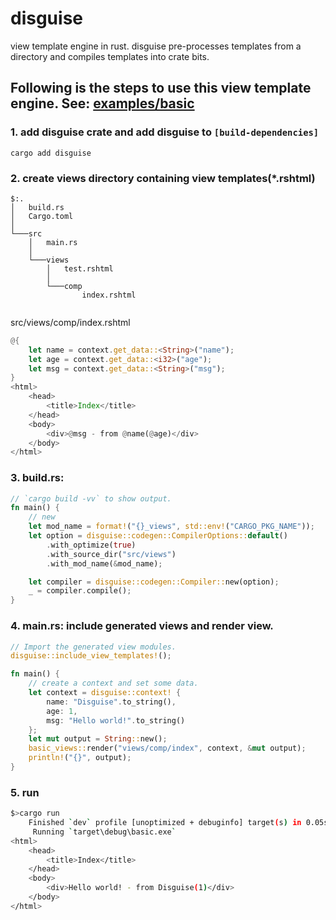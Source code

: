 # disguise

view template engine in rust. disguise pre-processes templates from a directory and compiles templates into crate bits.

## Following is the steps to use this view template engine. See: [examples/basic](./rust/examples/basic/)

### 1. add disguise crate and add disguise to `[build-dependencies]`
```shell
cargo add disguise
```

### 2. create views directory containing view templates(*.rshtml)
```
$:.
│   build.rs
│   Cargo.toml
│
└───src
    │   main.rs
    │
    └───views
        │   test.rshtml
        │
        └───comp
                index.rshtml


```
src/views/comp/index.rshtml
```rust
@{
    let name = context.get_data::<String>("name");
    let age = context.get_data::<i32>("age");
    let msg = context.get_data::<String>("msg");
}
<html>
    <head>
        <title>Index</title>
    </head>
    <body>
        <div>@msg - from @name(@age)</div>
    </body>
</html>
```

### 3. build.rs:

```rust
// `cargo build -vv` to show output.
fn main() {
    // new
    let mod_name = format!("{}_views", std::env!("CARGO_PKG_NAME"));
    let option = disguise::codegen::CompilerOptions::default()
        .with_optimize(true)
        .with_source_dir("src/views")
        .with_mod_name(&mod_name);

    let compiler = disguise::codegen::Compiler::new(option);
    _ = compiler.compile();
}
```

### 4. main.rs: include generated views and render view.

```rust
// Import the generated view modules.
disguise::include_view_templates!();

fn main() {
    // create a context and set some data.
    let context = disguise::context! {
        name: "Disguise".to_string(),
        age: 1,
        msg: "Hello world!".to_string()
    };
    let mut output = String::new();
    basic_views::render("views/comp/index", context, &mut output);
    println!("{}", output);
}
```

### 5. run

```sh
$>cargo run
    Finished `dev` profile [unoptimized + debuginfo] target(s) in 0.05s
     Running `target\debug\basic.exe`
<html>
    <head>
        <title>Index</title>
    </head>
    <body>
        <div>Hello world! - from Disguise(1)</div>
    </body>
</html>
```

